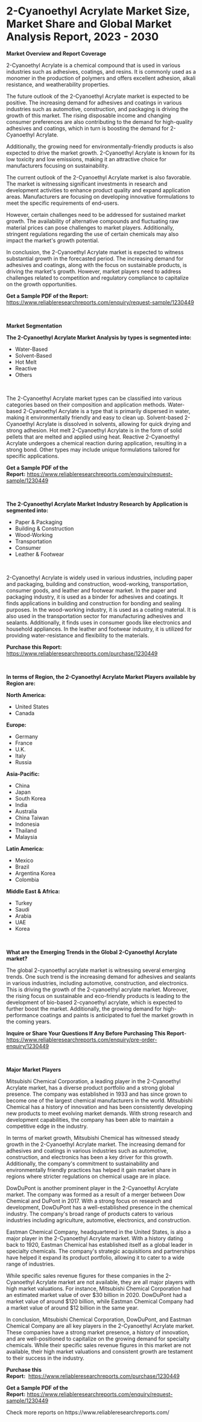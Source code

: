 <p><h1>2-Cyanoethyl Acrylate Market Size, Market Share and Global Market Analysis Report, 2023 - 2030</h1></p><p><strong>Market Overview and Report Coverage</strong></p>
<p><p>2-Cyanoethyl Acrylate is a chemical compound that is used in various industries such as adhesives, coatings, and resins. It is commonly used as a monomer in the production of polymers and offers excellent adhesion, alkali resistance, and weatherability properties.</p><p>The future outlook of the 2-Cyanoethyl Acrylate market is expected to be positive. The increasing demand for adhesives and coatings in various industries such as automotive, construction, and packaging is driving the growth of this market. The rising disposable income and changing consumer preferences are also contributing to the demand for high-quality adhesives and coatings, which in turn is boosting the demand for 2-Cyanoethyl Acrylate.</p><p>Additionally, the growing need for environmentally-friendly products is also expected to drive the market growth. 2-Cyanoethyl Acrylate is known for its low toxicity and low emissions, making it an attractive choice for manufacturers focusing on sustainability.</p><p>The current outlook of the 2-Cyanoethyl Acrylate market is also favorable. The market is witnessing significant investments in research and development activities to enhance product quality and expand application areas. Manufacturers are focusing on developing innovative formulations to meet the specific requirements of end-users.</p><p>However, certain challenges need to be addressed for sustained market growth. The availability of alternative compounds and fluctuating raw material prices can pose challenges to market players. Additionally, stringent regulations regarding the use of certain chemicals may also impact the market's growth potential.</p><p>In conclusion, the 2-Cyanoethyl Acrylate market is expected to witness substantial growth in the forecasted period. The increasing demand for adhesives and coatings, along with the focus on sustainable products, is driving the market's growth. However, market players need to address challenges related to competition and regulatory compliance to capitalize on the growth opportunities.</p></p>
<p><strong>Get a Sample PDF of the Report:</strong> <a href="https://www.reliableresearchreports.com/enquiry/request-sample/1230449">https://www.reliableresearchreports.com/enquiry/request-sample/1230449</a></p>
<p>&nbsp;</p>
<p><strong>Market Segmentation</strong></p>
<p><strong>The 2-Cyanoethyl Acrylate Market Analysis by types is segmented into:</strong></p>
<p><ul><li>Water-Based</li><li>Solvent-Based</li><li>Hot Melt</li><li>Reactive</li><li>Others</li></ul></p>
<p>&nbsp;</p>
<p><p>The 2-Cyanoethyl Acrylate market types can be classified into various categories based on their composition and application methods. Water-based 2-Cyanoethyl Acrylate is a type that is primarily dispersed in water, making it environmentally friendly and easy to clean up. Solvent-based 2-Cyanoethyl Acrylate is dissolved in solvents, allowing for quick drying and strong adhesion. Hot melt 2-Cyanoethyl Acrylate is in the form of solid pellets that are melted and applied using heat. Reactive 2-Cyanoethyl Acrylate undergoes a chemical reaction during application, resulting in a strong bond. Other types may include unique formulations tailored for specific applications.</p></p>
<p><strong>Get a Sample PDF of the Report:</strong>&nbsp;<a href="https://www.reliableresearchreports.com/enquiry/request-sample/1230449">https://www.reliableresearchreports.com/enquiry/request-sample/1230449</a></p>
<p>&nbsp;</p>
<p><strong>The 2-Cyanoethyl Acrylate Market Industry Research by Application is segmented into:</strong></p>
<p><ul><li>Paper & Packaging</li><li>Building & Construction</li><li>Wood-Working</li><li>Transportation</li><li>Consumer</li><li>Leather & Footwear</li></ul></p>
<p>&nbsp;</p>
<p><p>2-Cyanoethyl Acrylate is widely used in various industries, including paper and packaging, building and construction, wood-working, transportation, consumer goods, and leather and footwear market. In the paper and packaging industry, it is used as a binder for adhesives and coatings. It finds applications in building and construction for bonding and sealing purposes. In the wood-working industry, it is used as a coating material. It is also used in the transportation sector for manufacturing adhesives and sealants. Additionally, it finds uses in consumer goods like electronics and household appliances. In the leather and footwear industry, it is utilized for providing water-resistance and flexibility to the materials.</p></p>
<p><strong>Purchase this Report:</strong>&nbsp; <a href="https://www.reliableresearchreports.com/purchase/1230449">https://www.reliableresearchreports.com/purchase/1230449</a></p>
<p>&nbsp;</p>
<p><strong>In terms of Region, the 2-Cyanoethyl Acrylate Market Players available by Region are:</strong></p>
<p>
    <p> <strong> North America: </strong>
        <ul>
            <li>United States</li>
            <li>Canada</li>
        </ul>
        </p> 
    <p> <strong> Europe: </strong>
        <ul>
            <li>Germany</li>
            <li>France</li>
            <li>U.K.</li>
            <li>Italy</li>
            <li>Russia</li>
        </ul>
        </p> 
    <p> <strong> Asia-Pacific: </strong>
        <ul>
            <li>China</li>
            <li>Japan</li>
            <li>South Korea</li>
            <li>India</li>
            <li>Australia</li>
            <li>China Taiwan</li>
            <li>Indonesia</li>
            <li>Thailand</li>
            <li>Malaysia</li>
        </ul>
        </p> 
    <p> <strong> Latin America: </strong>
        <ul>
            <li>Mexico</li>
            <li>Brazil</li>
            <li>Argentina Korea</li>
            <li>Colombia</li>
        </ul>
        </p> 
    <p> <strong> Middle East & Africa: </strong>
        <ul>
            <li>Turkey</li>
            <li>Saudi</li>
            <li>Arabia</li>
            <li>UAE</li>
            <li>Korea</li>
        </ul>
    </p>
    </p>
<p>&nbsp;</p>
<p><strong>What are the Emerging Trends in the Global 2-Cyanoethyl Acrylate market?</strong></p>
<p><p>The global 2-cyanoethyl acrylate market is witnessing several emerging trends. One such trend is the increasing demand for adhesives and sealants in various industries, including automotive, construction, and electronics. This is driving the growth of the 2-cyanoethyl acrylate market. Moreover, the rising focus on sustainable and eco-friendly products is leading to the development of bio-based 2-cyanoethyl acrylate, which is expected to further boost the market. Additionally, the growing demand for high-performance coatings and paints is anticipated to fuel the market growth in the coming years.</p></p>
<p><strong>Inquire or Share Your Questions If Any Before Purchasing This Report</strong>- <a href="https://www.reliableresearchreports.com/enquiry/pre-order-enquiry/1230449">https://www.reliableresearchreports.com/enquiry/pre-order-enquiry/1230449</a></p>
<p>&nbsp;</p>
<p><strong>Major Market Players</strong></p>
<p><p>Mitsubishi Chemical Corporation, a leading player in the 2-Cyanoethyl Acrylate market, has a diverse product portfolio and a strong global presence. The company was established in 1933 and has since grown to become one of the largest chemical manufacturers in the world. Mitsubishi Chemical has a history of innovation and has been consistently developing new products to meet evolving market demands. With strong research and development capabilities, the company has been able to maintain a competitive edge in the industry.</p><p>In terms of market growth, Mitsubishi Chemical has witnessed steady growth in the 2-Cyanoethyl Acrylate market. The increasing demand for adhesives and coatings in various industries such as automotive, construction, and electronics has been a key driver for this growth. Additionally, the company's commitment to sustainability and environmentally friendly practices has helped it gain market share in regions where stricter regulations on chemical usage are in place.</p><p>DowDuPont is another prominent player in the 2-Cyanoethyl Acrylate market. The company was formed as a result of a merger between Dow Chemical and DuPont in 2017. With a strong focus on research and development, DowDuPont has a well-established presence in the chemical industry. The company's broad range of products caters to various industries including agriculture, automotive, electronics, and construction.</p><p>Eastman Chemical Company, headquartered in the United States, is also a major player in the 2-Cyanoethyl Acrylate market. With a history dating back to 1920, Eastman Chemical has established itself as a global leader in specialty chemicals. The company's strategic acquisitions and partnerships have helped it expand its product portfolio, allowing it to cater to a wide range of industries.</p><p>While specific sales revenue figures for these companies in the 2-Cyanoethyl Acrylate market are not available, they are all major players with high market valuations. For instance, Mitsubishi Chemical Corporation had an estimated market value of over $30 billion in 2020. DowDuPont had a market value of around $120 billion, while Eastman Chemical Company had a market value of around $12 billion in the same year.</p><p>In conclusion, Mitsubishi Chemical Corporation, DowDuPont, and Eastman Chemical Company are all key players in the 2-Cyanoethyl Acrylate market. These companies have a strong market presence, a history of innovation, and are well-positioned to capitalize on the growing demand for specialty chemicals. While their specific sales revenue figures in this market are not available, their high market valuations and consistent growth are testament to their success in the industry.</p></p>
<p><strong>Purchase this Report:</strong>&nbsp;&nbsp;<a href="https://www.reliableresearchreports.com/purchase/1230449">https://www.reliableresearchreports.com/purchase/1230449</a></p>
<p></p>
<p><strong>Get a Sample PDF of the Report:</strong>&nbsp;<a href="https://www.reliableresearchreports.com/enquiry/request-sample/1230449">https://www.reliableresearchreports.com/enquiry/request-sample/1230449</a></p>
<p>Check more reports on https://www.reliableresearchreports.com/</p>